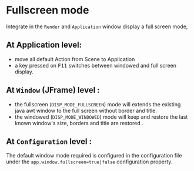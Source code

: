 # Fullscreen mode

Integrate in the `Render` and `Application` window display a full screen mode, 

## At Application level: 

- move all default Action from Scene to Application
- a key pressed on <kbd>F11</kbd> switches between windowed and full screen display.


## At `Window` (JFrame) level :

- the fullscreen (`DISP_MODE_FULLSCREEN`) mode will extends the existing java awt window to the full screen without border and title. 
- the windowed (`DISP_MODE_WINDOWED`) mode will keep  and restore the last known window's size, borders and title are restored .

## At `Configuration` level :

The default window mode required is configured in the configuration file under 
the `app.window.fullscreen=true|false` configuration property.
